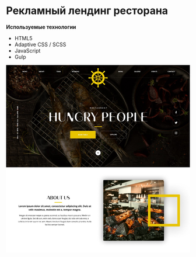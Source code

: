 # Рекламный лендинг ресторана

**Используемые технологии**

- HTML5
- Adaptive CSS / SCSS
- JavaScript
- Gulp

![Image alt](https://github.com/ludaalt/Hungry_People/raw/main/src/img/desktop.jpg)